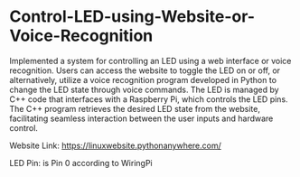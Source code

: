 # Control-LED-using-Website-or-Voice-Recognition

Implemented a system for controlling an LED using a web interface or voice recognition. Users can access the website to toggle the LED on or off, or alternatively, utilize a voice recognition program developed in Python to change the LED state through voice commands. The LED is managed by C++ code that interfaces with a Raspberry Pi, which controls the LED pins. The C++ program retrieves the desired LED state from the website, facilitating seamless interaction between the user inputs and hardware control.

Website Link: https://linuxwebsite.pythonanywhere.com/

LED Pin: is Pin 0 according to WiringPi
